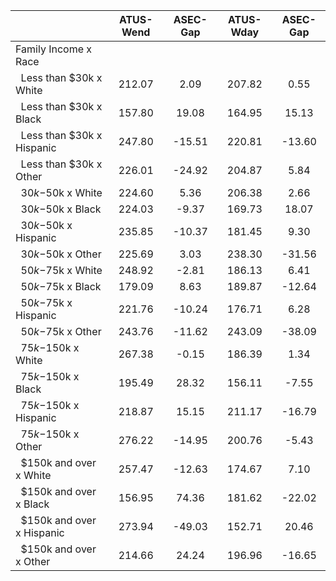 
|                      |    ATUS-Wend |     ASEC-Gap |    ATUS-Wday |     ASEC-Gap |
| -------------------- | :----------: | :----------: | :----------: | :----------: |
| Family Income x Race |              |              |              |              |
| &nbsp;&nbsp;Less than $30k x White |       212.07 |         2.09 |       207.82 |         0.55 |
| &nbsp;&nbsp;Less than $30k x Black |       157.80 |        19.08 |       164.95 |        15.13 |
| &nbsp;&nbsp;Less than $30k x Hispanic |       247.80 |       -15.51 |       220.81 |       -13.60 |
| &nbsp;&nbsp;Less than $30k x Other |       226.01 |       -24.92 |       204.87 |         5.84 |
| &nbsp;&nbsp;$30k-$50k x White |       224.60 |         5.36 |       206.38 |         2.66 |
| &nbsp;&nbsp;$30k-$50k x Black |       224.03 |        -9.37 |       169.73 |        18.07 |
| &nbsp;&nbsp;$30k-$50k x Hispanic |       235.85 |       -10.37 |       181.45 |         9.30 |
| &nbsp;&nbsp;$30k-$50k x Other |       225.69 |         3.03 |       238.30 |       -31.56 |
| &nbsp;&nbsp;$50k-$75k x White |       248.92 |        -2.81 |       186.13 |         6.41 |
| &nbsp;&nbsp;$50k-$75k x Black |       179.09 |         8.63 |       189.87 |       -12.64 |
| &nbsp;&nbsp;$50k-$75k x Hispanic |       221.76 |       -10.24 |       176.71 |         6.28 |
| &nbsp;&nbsp;$50k-$75k x Other |       243.76 |       -11.62 |       243.09 |       -38.09 |
| &nbsp;&nbsp;$75k-$150k x White |       267.38 |        -0.15 |       186.39 |         1.34 |
| &nbsp;&nbsp;$75k-$150k x Black |       195.49 |        28.32 |       156.11 |        -7.55 |
| &nbsp;&nbsp;$75k-$150k x Hispanic |       218.87 |        15.15 |       211.17 |       -16.79 |
| &nbsp;&nbsp;$75k-$150k x Other |       276.22 |       -14.95 |       200.76 |        -5.43 |
| &nbsp;&nbsp;$150k and over x White |       257.47 |       -12.63 |       174.67 |         7.10 |
| &nbsp;&nbsp;$150k and over x Black |       156.95 |        74.36 |       181.62 |       -22.02 |
| &nbsp;&nbsp;$150k and over x Hispanic |       273.94 |       -49.03 |       152.71 |        20.46 |
| &nbsp;&nbsp;$150k and over x Other |       214.66 |        24.24 |       196.96 |       -16.65 |

